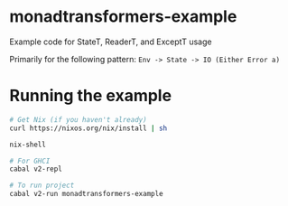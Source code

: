 # monadtransformers-example
Example code for StateT, ReaderT, and ExceptT usage

Primarily for the following pattern:
`Env -> State -> IO (Either Error a)`

# Running the example
```bash
# Get Nix (if you haven't already)
curl https://nixos.org/nix/install | sh

nix-shell

# For GHCI
cabal v2-repl

# To run project
cabal v2-run monadtransformers-example
```
